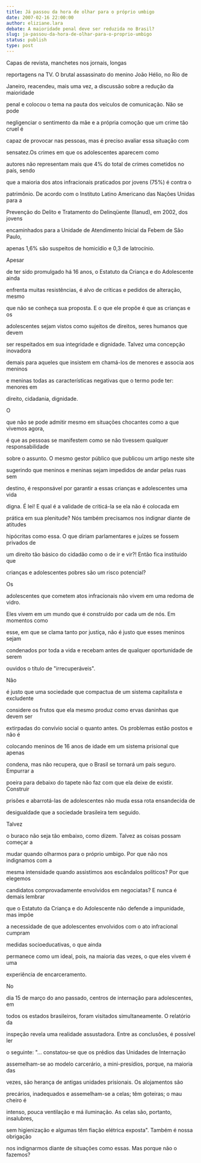 ```yaml
---
title: Já passou da hora de olhar para o próprio umbigo
date: 2007-02-16 22:00:00
author: eliziane.lara
debate: A maioridade penal deve ser reduzida no Brasil?
slug: ja-passou-da-hora-de-olhar-para-o-proprio-umbigo
status: publish 
type: post
---
```


  

  

Capas de revista, manchetes nos jornais, longas  

reportagens na TV. O brutal assassinato do menino João Hélio, no Rio de  

Janeiro, reacendeu, mais uma vez, a discussão sobre a redução da maioridade  

penal e colocou o tema na pauta dos veículos de comunicação. Não se pode  

negligenciar o sentimento da mãe e a própria comoção que um crime tão cruel é  

capaz de provocar nas pessoas, mas é preciso avaliar essa situação com  

sensatez.Os crimes em que os adolescentes aparecem como  

autores não representam mais que 4% do total de crimes cometidos no país, sendo  

que a maioria dos atos infracionais praticados por jovens (75%) é contra o  

patrimônio. De acordo com o Instituto Latino Americano das Nações Unidas para a  

Prevenção do Delito e Tratamento do Delinqüente (Ilanud), em 2002, dos jovens  

encaminhados para a Unidade de Atendimento Inicial da Febem de São Paulo,  

apenas 1,6% são suspeitos de homicídio e 0,3 de latrocínio.  

  

  

  

Apesar  

de ter sido promulgado há 16 anos, o Estatuto da Criança e do Adolescente ainda  

enfrenta muitas resistências, é alvo de críticas e pedidos de alteração, mesmo  

que não se conheça sua proposta. E o que ele propõe é que as crianças e os  

adolescentes sejam vistos como sujeitos de direitos, seres humanos que devem  

ser respeitados em sua integridade e dignidade. Talvez uma concepção inovadora  

demais para aqueles que insistem em chamá-los de menores e associa aos meninos  

e meninas todas as características negativas que o termo pode ter: menores em  

direito, cidadania, dignidade.   

  

  

  

O  

que não se pode admitir mesmo em situações chocantes como a que vivemos agora,  

é que as pessoas se manifestem como se não tivessem qualquer responsabilidade  

sobre o assunto. O mesmo gestor público que publicou um artigo neste site  

sugerindo que meninos e meninas sejam impedidos de andar pelas ruas sem  

destino, é responsável por garantir a essas crianças e adolescentes uma vida  

digna. É lei! E qual é a validade de criticá-la se ela não é colocada em  

prática em sua plenitude? Nós também precisamos nos indignar diante de atitudes  

hipócritas como essa. O que diriam parlamentares e juízes se fossem privados de  

um direito tão básico do cidadão como o de ir e vir?! Então fica instituído que  

crianças e adolescentes pobres são um risco potencial?  

  

  

  

Os  

adolescentes que cometem atos infracionais não vivem em uma redoma de vidro.  

Eles vivem em um mundo que é construído por cada um de nós. Em momentos como  

esse, em que se clama tanto por justiça, não é justo que esses meninos sejam  

condenados por toda a vida e recebam antes de qualquer oportunidade de serem  

ouvidos o título de "irrecuperáveis".  

  

  

  

Não  

é justo que uma sociedade que compactua de um sistema capitalista e excludente  

considere os frutos que ela mesmo produz como ervas daninhas que devem ser  

extirpadas do convívio social o quanto antes. Os problemas estão postos e não é  

colocando meninos de 16 anos de idade em um sistema prisional que apenas  

condena, mas não recupera, que o Brasil se tornará um país seguro. Empurrar a  

poeira para debaixo do tapete não faz com que ela deixe de existir. Construir  

prisões e abarrotá-las de adolescentes não muda essa rota ensandecida de  

desigualdade que a sociedade brasileira tem seguido.   

  

  

  

Talvez  

o buraco não seja tão embaixo, como dizem. Talvez as coisas possam começar a  

mudar quando olharmos para o próprio umbigo. Por que não nos indignamos com a  

mesma intensidade quando assistimos aos escândalos políticos? Por que elegemos  

candidatos comprovadamente envolvidos em negociatas? E nunca é demais lembrar  

que o Estatuto da Criança e do Adolescente não defende a impunidade, mas impõe  

a necessidade de que adolescentes envolvidos com o ato infracional cumpram  

medidas socioeducativas, o que ainda  

permanece como um ideal, pois, na maioria das vezes, o que eles vivem é uma  

experiência de encarceramento.   

  

  

  

No  

dia 15 de março do ano passado, centros de internação para adolescentes, em  

todos os estados brasileiros, foram visitados simultaneamente. O relatório da  

inspeção revela uma realidade assustadora. Entre as conclusões, é possível ler  

o seguinte: "... constatou-se que os prédios das Unidades de Internação  

assemelham-se ao modelo carcerário, a mini-presídios, porque, na maioria das  

vezes, são herança de antigas unidades prisionais. Os alojamentos são  

precários, inadequados e assemelham-se a celas; têm goteiras; o mau cheiro é  

intenso, pouca ventilação e má iluminação. As celas são, portanto, insalubres,  

sem higienização e algumas têm fiação elétrica exposta". Também é nossa obrigação  

nos indignarmos diante de situações como essas. Mas porque não o fazemos?  

  

